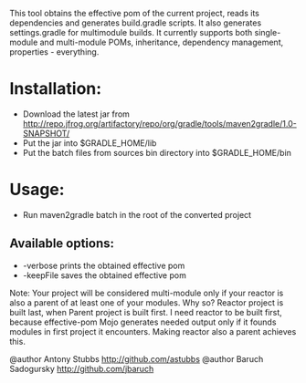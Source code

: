 This tool obtains  the effective pom of the current project, reads its dependencies and generates build.gradle scripts. It also generates settings.gradle for multimodule builds.
It currently supports both single-module and multi-module POMs, inheritance, dependency management, properties - everything.

Installation:
=============
* Download the latest jar from http://repo.jfrog.org/artifactory/repo/org/gradle/tools/maven2gradle/1.0-SNAPSHOT/
* Put the jar into $GRADLE_HOME/lib
* Put the batch files from sources bin directory into $GRADLE_HOME/bin

Usage:
============
* Run maven2gradle batch in the root of the converted project

 Available options:
 -----------------
*   -verbose prints the obtained effective pom
*   -keepFile saves the obtained effective pom

Note: Your project will be considered multi-module only if your reactor is also a parent of at least one of your modules. Why so? Reactor project is built last, when Parent project is built first. I need reactor to be built first, because effective-pom Mojo generates needed output only if it founds modules in first project it encounters. Making reactor also a parent achieves this.

@author Antony Stubbs http://github.com/astubbs
@author Baruch Sadogursky http://github.com/jbaruch
